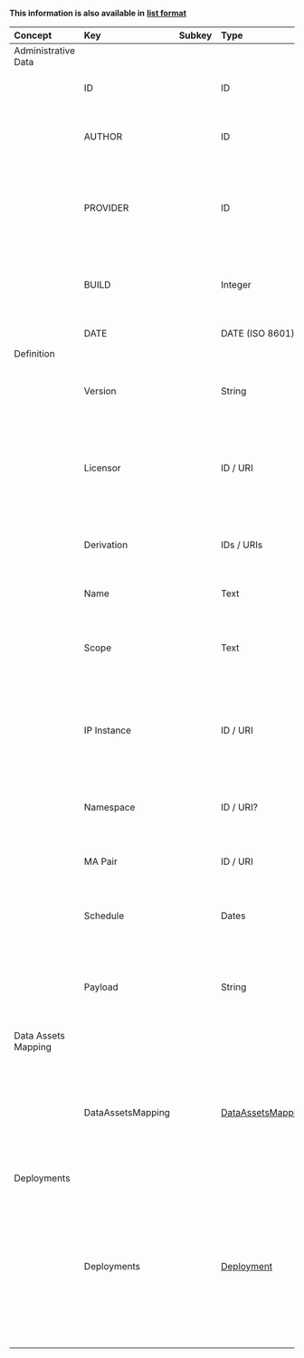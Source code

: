 
<style>
  .md-content__button {
    display: none;
  }
</style>

**This information is also available in** **[list format](/attributes/dma_tuple/)**

| Concept             | Key               | Subkey   | Type                                         | Example Value                                                                                                                                                                                                                                                                                                                                                                                                                                                                                                                                     | Comment                                                                                                                             | Condition   |
|:--------------------|:------------------|:---------|:---------------------------------------------|:--------------------------------------------------------------------------------------------------------------------------------------------------------------------------------------------------------------------------------------------------------------------------------------------------------------------------------------------------------------------------------------------------------------------------------------------------------------------------------------------------------------------------------------------------|:------------------------------------------------------------------------------------------------------------------------------------|:------------|
| Administrative Data |                   |          |                                              |                                                                                                                                                                                                                                                                                                                                                                                                                                                                                                                                                   |                                                                                                                                     |             |
|                     | ID                |          | ID                                           | "DMAID_MYDMA"                                                                                                                                                                                                                                                                                                                                                                                                                                                                                                                                     | Unique identifier of the asset.                                                                                                     | auto        |
|                     | AUTHOR            |          | ID                                           | UUID                                                                                                                                                                                                                                                                                                                                                                                                                                                                                                                                              | Unique identifier of the user who created this record                                                                               | auto        |
|                     | PROVIDER          |          | ID                                           | UUID                                                                                                                                                                                                                                                                                                                                                                                                                                                                                                                                              | Legal entity who provides the asset (owner). It is the affiliation of the author by default.                                        | auto        |
|                     | BUILD             |          | Integer                                      | 21                                                                                                                                                                                                                                                                                                                                                                                                                                                                                                                                                | Build number, incremented automatically to provide versioning for the asset                                                         | auto        |
|                     | DATE              |          | DATE (ISO 8601)                              | 2022-04-28T08:11:53+00:00                                                                                                                                                                                                                                                                                                                                                                                                                                                                                                                         | Date of asset registration.                                                                                                         | auto        |
| Definition          |                   |          |                                              |                                                                                                                                                                                                                                                                                                                                                                                                                                                                                                                                                   |                                                                                                                                     |             |
|                     | Version           |          | String                                       | "0.21.0"                                                                                                                                                                                                                                                                                                                                                                                                                                                                                                                                          | Version number of the DMA Tuple, defined by the provider                                                                            | optional    |
|                     | Licensor          |          | ID / URI                                     | legal_entity_123e4567-e89b-12d3 (auto)                                                                                                                                                                                                                                                                                                                                                                                                                                                                                                            | Identifier of the Legal Entity licensing the the MA Pair (NB: Entity for Licensor is referenced)                                    | auto        |
|                     | Derivation        |          | IDs / URIs                                   | dma_tuple_123e4567-e89b-12d3 (auto)                                                                                                                                                                                                                                                                                                                                                                                                                                                                                                               | In case of derivation, references to parent / child (optional)                                                                      | auto        |
|                     | Name              |          | Text                                         | Pressure drop for the injection in hall 3                                                                                                                                                                                                                                                                                                                                                                                                                                                                                                         | Short name to identify the DMA Tuple                                                                                                | mandatory   |
|                     | Scope             |          | Text                                         | Effectiveness of the mold closing process                                                                                                                                                                                                                                                                                                                                                                                                                                                                                                         | Short description of the scope of the DMA Tuple (human readable)                                                                    | mandatory   |
|                     | IP Instance       |          | ID / URI                                     | ip_instance_123e4567-e89b-12d3                                                                                                                                                                                                                                                                                                                                                                                                                                                                                                                    | Identifier of the IP Instance the DMA Tuple is valid for (NB: Entity for IP Instance is referenced)                                 | mandatory   |
|                     | Namespace         |          | ID / URI?                                    | namespace_123e4567-e89b-12d3                                                                                                                                                                                                                                                                                                                                                                                                                                                                                                                      | Context to interpret the associated information (optional?)                                                                         | optional    |
|                     | MA Pair           |          | ID / URI                                     | "MAID_MYMA"                                                                                                                                                                                                                                                                                                                                                                                                                                                                                                                                       | Identifier of the MA Pair associated to the DMA Tuple                                                                               | mandatory   |
|                     | Schedule          |          | Dates                                        | R90/2021-05-01T00:00:00Z/PT48H                                                                                                                                                                                                                                                                                                                                                                                                                                                                                                                    | Days and hours the DMA Tuple will be active (optional)                                                                              | optional    |
|                     | Payload           |          | String                                       | {‘injectionMold’: ‘Circuit Case’}                                                                                                                                                                                                                                                                                                                                                                                                                                                                                                                 | User-defined key-value pairs: JSON string with additional information (optional)                                                    | optional    |
| Data Assets Mapping |                   |          |                                              |                                                                                                                                                                                                                                                                                                                                                                                                                                                                                                                                                   |                                                                                                                                     |             |
|                     | DataAssetsMapping |          | [DataAssetsMapping](../dataassetsmapping.md) | {<br>  "MSID_MYMS_A": {<br>    "MY_SINK": "DATAID_MYDATA_A",<br>    "MY_STREAM": "DATAID_MYDATA_B"<br>  }<br>}                                                                                                                                                                                                                                                                                                                                                                                                                                    | Mapping required Data assets to Microservices specified in the MA Pair. Not every Microservice needs a Data asset.                  | mandatory   |
| Deployments         |                   |          |                                              |                                                                                                                                                                                                                                                                                                                                                                                                                                                                                                                                                   |                                                                                                                                     |             |
|                     | Deployments       |          | [Deployment](../deployment.md)               | {<br> "A_RISTRA_HOST": {<br>   "name": "RISTRA_CPU_Deployment",<br>   "author": "Maxim Redkin",<br>   "type": "cloudbroker",<br>   "cloudbroker": {<br>     "deployment_id": "16b1e2d4-3a2c-406e-8c45-5637099021f0",<br>     "instance_type_id": "ca727925-a5ca-4697-b2c3-8788d82457d5",<br>     "key_pair_id": "22873697-c9ec-4685-bddc-760436662bce",<br>     "opened_port": "2379,4500,30010,8285,30012,443,10250,30888,30000,6443,22,500,8472,30012,4500,500",<br>     "endpoint": "https://cloudsme-cbp.scaletools.com.ua"<br>  }<br> }<br>} | Mapping of characteristics of the Deployment (i.e. Cloud or Edge infrastructure) for every Microservice associated to the DMA Tuple | mandatory   |